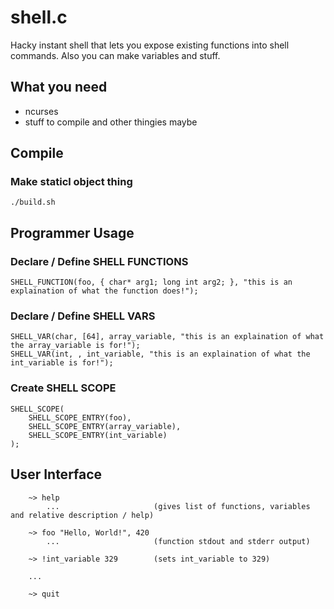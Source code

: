 # shell.c
Hacky instant shell that lets you expose existing functions into shell commands. 
Also you can make variables and stuff.

## What you need
- ncurses
- stuff to compile and other thingies maybe

## Compile
### Make staticl object thing
```
./build.sh
``` 

## Programmer Usage
### Declare / Define SHELL FUNCTIONS
```
SHELL_FUNCTION(foo, { char* arg1; long int arg2; }, "this is an explaination of what the function does!");
```

### Declare / Define SHELL VARS
```
SHELL_VAR(char, [64], array_variable, "this is an explaination of what the array_variable is for!");
SHELL_VAR(int, , int_variable, "this is an explaination of what the int_variable is for!");
```

### Create SHELL SCOPE
```
SHELL_SCOPE(
    SHELL_SCOPE_ENTRY(foo),
    SHELL_SCOPE_ENTRY(array_variable),
    SHELL_SCOPE_ENTRY(int_variable)
);
```

## User Interface
```
    ~> help
        ...                     (gives list of functions, variables and relative description / help)

    ~> foo "Hello, World!", 420
        ...                     (function stdout and stderr output)

    ~> !int_variable 329        (sets int_variable to 329)
    
    ...

    ~> quit 
```

